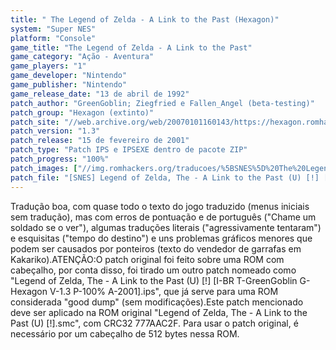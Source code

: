 ```yaml
---
title: " The Legend of Zelda - A Link to the Past (Hexagon)"
system: "Super NES"
platform: "Console"
game_title: "The Legend of Zelda - A Link to the Past"
game_category: "Ação - Aventura"
game_players: "1"
game_developer: "Nintendo"
game_publisher: "Nintendo"
game_release_date: "13 de abril de 1992"
patch_author: "GreenGoblin; Ziegfried e Fallen_Angel (beta-testing)"
patch_group: "Hexagon (extinto)"
patch_site: "//web.archive.org/web/20070101160143/https://hexagon.romhack.net// (fora do ar)"
patch_version: "1.3"
patch_release: "15 de fevereiro de 2001"
patch_type: "Patch IPS e IPSEXE dentro de pacote ZIP"
patch_progress: "100%"
patch_images: ["//img.romhackers.org/traducoes/%5BSNES%5D%20The%20Legend%20of%20Zelda%20-%20A%20Link%20to%20the%20Past%20-%201.png","//img.romhackers.org/traducoes/%5BSNES%5D%20The%20Legend%20of%20Zelda%20-%20A%20Link%20to%20the%20Past%20-%20Hexagon%20-%202.png","//img.romhackers.org/traducoes/%5BSNES%5D%20The%20Legend%20of%20Zelda%20-%20A%20Link%20to%20the%20Past%20-%20Hexagon%20-%203.png"]
patch_file: "[SNES] Legend of Zelda, The - A Link to the Past (U) [!] [I-BR T-GreenGoblin G-Hexagon V-1.3 P-100% A-2001].zip"
---
```

Tradução boa, com quase todo o texto do jogo traduzido (menus iniciais sem tradução), mas com erros de pontuação e de português ("Chame um soldado se o ver"), algumas traduções literais ("agressivamente tentaram") e esquisitas ("tempo do destino") e uns problemas gráficos menores que podem ser causados por ponteiros (texto do vendedor de garrafas em Kakariko).ATENÇÃO:O patch original foi feito sobre uma ROM com cabeçalho, por conta disso, foi tirado um outro patch nomeado como "Legend of Zelda, The - A Link to the Past (U) [!] [I-BR T-GreenGoblin G-Hexagon V-1.3 P-100% A-2001].ips", que já serve para uma ROM considerada "good dump" (sem modificações).Este patch mencionado deve ser aplicado na ROM original "Legend of Zelda, The - A Link to the Past (U) [!].smc", com CRC32 777AAC2F. Para usar o patch original, é necessário por um cabeçalho de 512 bytes nessa ROM.